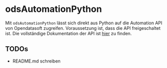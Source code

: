# odsAutomationPython
Mit `odsAutomationPython` lässt sich direkt aus Python auf die Automation API von Opendatasoft zugreifen. Voraussetzung ist, dass die API freigeschaltet ist. Die vollständige Dokumentation der API ist [hier](https://help.opendatasoft.com/apis/ods-automation-v1/) zu finden.

## TODOs
- README.md schreiben